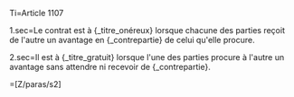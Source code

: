 Ti=Article 1107

1.sec=Le contrat est à {_titre_onéreux} lorsque chacune des parties reçoit de l'autre un avantage en {_contrepartie} de celui qu'elle procure.

2.sec=Il est à {_titre_gratuit} lorsque l'une des parties procure à l'autre un avantage sans attendre ni recevoir de {_contrepartie}.

=[Z/paras/s2]